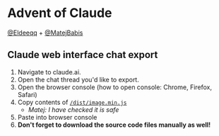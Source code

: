 # Advent of Claude

[@Eldeeqq](https://github.com/Eldeeqq) + [@MatejBabis](https://github.com/MatejBabis)

## Claude web interface chat export

1. Navigate to claude.ai.
2. Open the chat thread you'd like to export.
3. Open the browser console (how to open console: Chrome, Firefox, Safari)
4. Copy contents of [`/dist/image.min.js`](https://github.com/ryanschiang/claude-export/blob/main/dist/md.min.js)
    * *Matej: I have checked it is safe*
5. Paste into browser console
6. **Don't forget to download the source code files manually as well!**
